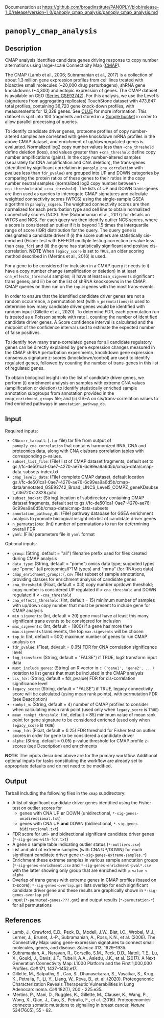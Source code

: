 Documentation at https://github.com/broadinstitute/PANOPLY/blob/release-1_0/release/version-1_0/panoply_cmap_analysis/panoply_cmap_analysis.md

# ```panoply_cmap_analysis```

## Description
CMAP analysis identifies candidate genes driving response to copy number alternations using large-scale Connectibity Map ([CMAP](https://clue.io/cmap)).

The CMAP (Lamb et al., 2006; Subramanian et al., 2017) is a collection of about 1.3 million gene expression profiles from cell lines treated with bioactive small molecules (~20,000 drug perturbagens), shRNA gene knockdowns (~4,300) and ectopic expression of genes. The CMAP dataset is available on GEO ([Series GSE92742](https://www.ncbi.nlm.nih.gov/geo/query/acc.cgi?acc=GSE92742)). For this analysis, we use the Level 5 (signatures from aggregating replicates) TouchStone dataset with 473,647 total profiles, containing 36,720 gene knock-down profiles, with measurements for 12,328 genes. See [CLUE](https://clue.io/GEO-guide) for more information. This dataset is split into 100 fragments and stored in a [Google bucket](gs://fc-de501ca1-0ae7-4270-ae76-6c99ea9a6d5b/cmap-data) in order to allow parallel processing of queries.

To identify candidate driver genes, proteome profiles of copy number-altered samples are correlated with gene knockdown mRNA profiles in the above CMAP dataset, and enrichment of up/downregulated genes is evaluated. Normalized log2 copy number values less than -`cna_threshold` define deletion (loss), and values greater than +`cna_threshold` define copy number amplifications (gains). In the copy number-altered samples (separately for CNA amplification and CNA deletion), the trans-genes (identified by significant correlation in `panoply_cna_correlation` with pvalues less than `fdr_pvalue`) are grouped into UP and DOWN categories by comparing the protein ratios of these genes to their ratios in the copy number neutral samples (normalized log2 copy number between -`cna_threshold` and +`cna_threshold`). The lists of UP and DOWN trans-genes are then used as queries to interrogate CMAP signatures and calculate weighted connectivity scores (WTCS) using the single-sample GSEA algorithm in `panoply_ssgsea`. The weighted connectivity scores are then normalized for each perturbation type and cell line to obtain normalized connectivity scores (NCS). See (Subramanian et al., 2017) for details on WTCS and NCS. For each query we then identify outlier NCS scores, where a score is considered an outlier if it is beyond 1.5 times the interquartile range of score (IQR) distribution for the query. The query gene is designated a candidate driver if (i) the score outliers are statistically cis-enriched (Fisher test with BH-FDR multiple testing correction p-value less than `cmap_fdr`) and (ii) the gene has statistically significant and positive cis-correlation. **NOTE** When `legacy_score` is set to `TRUE`, an older scoring method described in (Mertins et al., 2016) is used.

For a gene to be considered for inclusion in a CMAP query it needs to i) have a copy number change (amplification or deletion) in at least `cna_effects_threshold` samples; ii) have at least `min_sigevents` significant trans genes; and iii) be on the list of shRNA knockdowns in the CMAP. CMAP queries on then run on the `top.N` genes with the most trans-events. 

In order to ensure that the identified candidate driver genes are not a random occurrence, a permutation test (with `n_permutations`) is used to determine how many candidate driver genes would be identified with random input (Gillette et al., 2020). To determine FDR, each permutation run is treated as a Poisson sample with rate l, counting the number of identified candidate driver genes. A Score confidence interval is calculated and the midpoint of the confidence interval used to estimate the expected number of false positives. 

To identify how many trans-correlated genes for all candidate regulatory genes can be directly explained by gene expression changes measured in the CMAP shRNA perturbation experiments, knockdown gene expression consensus signature z-scores (knockdown/control) are used to identify regulated genes, followed by counting the number of trans-genes in this list of regulated genes.

To obtain biological insight into the list of candidate driver genes, we perform (i) enrichment analysis on samples with extreme CNA values (amplification or deletion) to identify statistically enriched sample annotation subgroups from annotation provided in the `cmap_enrichment_groups` file; and (ii) GSEA on cis/trans-correlation values to find enriched pathways in `annotation_pathway_db`.

## Input

Required inputs:

* ```CNAcorr_tarball```: (`.tar` file) tar file from output of `panoply_cna_correlation` that contains harmonized RNA, CNA and proteomics data, along with CNA cis/trans correlation tables with corresponding p-values.
* ```subset_list_file```: (File) list of CMAP dataset fragments, default set to gs://fc-de501ca1-0ae7-4270-ae76-6c99ea9a6d5b/cmap-data/cmap-data-subsets-index.txt
* ```cmap_level5_data```: (File) complete CMAP dataset, default location gs://fc-de501ca1-0ae7-4270-ae76-6c99ea9a6d5b/cmap-data/annotated_GSE92742_Broad_LINCS_Level5_COMPZ_geneKDsubset_n36720x12328.gctx
* ```subset_bucket```: (String) location of subdirectory containing CMAP dataset fragments, default set to gs://fc-de501ca1-0ae7-4270-ae76-6c99ea9a6d5b/cmap-data/cmap-data-subsets
* ```annotation_pathway_db```: (File) pathway database for GSEA enrichment analysis to promote biological insight into list of candidate driver genes
* ```n_permutations```: (Int) number of permutations to run for determining overall FDR 
* ```yaml```: (File) parameters file in `yaml` format

Optional inputs:

* ```group```: (String, default = "all") filename prefix used for files created during CMAP analysis
* ```data_type```: (String, default = "pome") omics data type; suppoted types are "pome" (all proteomics/PTM types) and "mrna" (for RNAseq data)
* ```cmap_enrichment_groups```: (`.csv` File) subset of sample annotations, providing classes for enrichment analysis of candidate genes
* ```cna_threshold```: (Float, default = 0.3) copy number up/down threshold; copy number is considered UP regulated if > `cna_threshold` and DOWN regulated if < `-cna_threshold` 
* ```cna_effects_threshold```: (Int, default = 15) minimum number of samples with up/down copy number that must be present to include gene for CMAP analysis
* ```min_sigevents```: (Int, default = 20) gene must have at least this many significant trans events to be considered for inclusion
* ```max_sigevents```: (Int, default = 1800) if a gene has more then `max.sigevents` trans events, the top `max.sigevents` will be chosen
* ```top_N```: (Int, default = 500) maximum number of genes to run CMAP analysis on
* ```fdr_pvalue```: (Float, devault = 0.05) FDR for CNA correlation significance level
* ```log_transform```: (String, default = "FALSE") if TRUE, log2 transform input data
* ```must_include_genes```: (String) an R vector in `c ('gene1', 'gene2', ...)` notation to list genes that must be included in the CMAP analysis
* ```cis_fdr```: (String, default = fdr_pvalue) FDR for cis-correlation significance level 
* ```legacy_score```: (String, default = "FALSE") if TRUE, legacy connectivity score will be calculated (using mean rank points), with permutation FDR (see Description)
* ```rankpt_n```: (String, default = 4) number of CMAP profiles to consider when calculating mean rank point (used only when `legacy_score` is `TRUE`)
* ```mean_rankpt_threshold```: (Int, default = 85) minimum value of mean rank point for gene signature to be considered enriched (used only when `legacy_score` is `TRUE`)
* ```cmap_fdr```: (Float, default = 0.25) FDR threshold for Fisher test on outlier scores in order for gene to be considered a candidate driver
* ```alpha```: (String, default = 0.05) p-value threshold for CMAP profile z-scores (see Description) and enrichments

**NOTE:** The inputs described above are for the primary workflow. Additional optional inputs for tasks constituting the workflow are already set to appropriate defaults and do not need to be modified.


## Output

Tarball including the following files in the `cmap` subdirectory:

* A list of significant candidate driver genes identified using the Fisher test on outlier scores for 
  - genes with CNA UP **or** DOWN (unidirectional, `*-sig-genes-unidirectional.txt`)
  - genes with CNA UP **and** DOWN (bidirectional, `*-sig-genes-bidirectional.txt`)
* FDR score for uni- and bidirectional significant candidate driver genes (`*-sig-genes-with-fdr.txt`)
* A gene x sample table indicating outlier status (`*-outliers.csv`)
* List and plot of extreme samples (with CNA UP/DOWN) for each significant candidate driver gene (`*-sig-genes-extreme-samples.*`)
* Enrichment these extreme samples in various sample annotation groups (`*-sig-genes-enrichment.csv` and `*-sig-genes-enrichment-pval*.csv` with the latter showing only group that are enriched with `p.value < alpha`
* Overlap of trans genes with extreme genes in CMAP profiles (based on z-score); `*-sig-genes-overlap.gmt` lists overlap for each significant candidate driver gene and these results are graphically shown in `*-sig-genes-overlap.pdf`
* Input (`*-permuted-genes-???.gmt`) and output results (`*-permutation-*`) for all permutations 

## References
* Lamb, J., Crawford, E.D., Peck, D., Modell, J.W., Blat, I.C., Wrobel, M.J., Lerner, J., Brunet, J.-P., Subramanian, A., Ross, K.N., et al. (2006). The Connectivity Map: using gene-expression signatures to connect small molecules, genes, and disease. *Science* 313, 1929–1935.
* Subramanian, A., Narayan, R., Corsello, S.M., Peck, D.D., Natoli, T.E., Lu, X., Gould, J., Davis, J.F., Tubelli, A.A., Asiedu, J.K., et al. (2017). A Next Generation Connectivity Map: L1000 Platform and the First 1,000,000 Profiles. *Cell* 171, 1437–1452.e17.
* Gillette, M., Satpathy, S., Cao, S., Dhanasekaran, S., Vasaikar, S., Krug, K., Petralia, F., Li, Y., Liang, W., Reva, B., et. al. (2020). Proteogenomic Characterization Reveals Therapeutic Vulnerabilities in Lung Adenocarcinoma. *Cel*l  182(1), 200 - 225.e35.
* Mertins, P., Mani, D., Ruggles, K., Gillette, M., Clauser, K., Wang, P., Wang, X., Qiao, J., Cao, S., Petralia, F., et al. (2016). Proteogenomics connects somatic mutations to signalling in breast cancer. *Nature*  534(7605), 55 - 62. 
